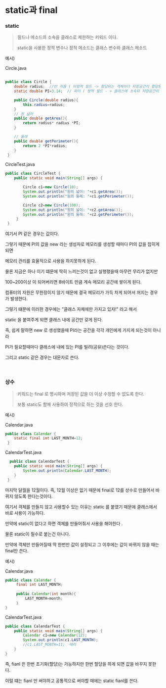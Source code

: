 # static과 final

 ### static 
  
 > 필드나 메소드의 소속을 클래스로 제한하는 키워드 이다.
 > 
 > static을 사용한 정적 변수나 정적 메소드는 클래스 변수와 클래스 메소드 

예시)

Circle.java
``` java 
  
public class Circle {
    double radius;  //반 지름 ( 비정적 필드 -> 할당되는 객체마다 저장공간이 할당된다.)
    static double PI=3.14;  // 파이 ( 정적 필드 - > 클래스에 소속되 저장공간이 하나만 조재하는 변수이다.)

    public Circle(double radius){
        this.radius=radius;
    }
    // 원 넓이
    public double getArea(){
        return radius* radius *PI;
    }

    // 둘레
    public double getPerimeter(){
        return 2 *PI*radius;
    }
 }
```

CircleTest.java
```java 
public class CircleTest {
    public static void main(String[] args) {

        Circle c1=new Circle(10);
        System.out.println("원의 넓이: "+c1.getArea());
        System.out.println("원의 둘레: "+c1.getPerimeter());

        Circle c2=new Circle(100);
        System.out.println("원의 넓이: "+c2.getArea());
        System.out.println("원의 둘레: "+c2.getPerimeter());
     }
 }
```



 여기서 PI 같은 경우는 값이다. 
 
 그렇기 때문에 PI의 값을 new 라는 생성자로 메모리를 생성할 때마다 PI의 값을 잡히게 되면 
 
 메모리 관리를 효율적으로 사용을 하지못하게 된다. 

물론 지금은 하나 이기 떄문에 딱히 느끼는것이 없고 실행했을때 아무런 무리가 없지만 

100~200이상 이 되어버리면  8바이트 만큼 계속 메모리 공간에 쌓이게 된다.

컴퓨터의 자원은 무한정이지 않기 때문에 결국 메모리가 가득 차게 되어서 꺼지는 경우가 발생한다.

그렇기 떄문에 이러한 경우에는 "클래스 자체에만 가지고 있자!" 라고 해서 

static 을 붙여주게 되면 클래스 내에 공간만 갖게 된다.

즉, 쉽게 말하면 new 로 생성했을때 PI라는 공간을 각각 개인에게 가지게 되는것이 아니라 

 PI가 필요할때마다 클래스에 내에 있는 PI를 빌려(공유)쓴다는 것이다.
 
 그리고 static 같은 경우는 대문자로 쓴다.
<br>
<br>
<br>
 
 ### 상수

> 키워드는 final 로 명시하며 저장된 값을 더 이상 수정할 수 없도록 한다. 
> 
> 보통 static도 함께 사용하여 정적으로 하는 것을 선호 한다.

예시) 

Calendar.java 
```java 
public class Calendar {
    static final int LAST_MONTH=12;
 }
```

CalendarTest.java 
``` java
  public class CalendarTest {
    public static void main(String[] args) {
        System.out.println(Calendar.LAST_MONTH);
    }
 }
```

마지막 달월을 12월이다. 즉, 12월 이상은 없기 때문에 final로 12를 상수로 만들어서 바뀌지 않도록 한다는것이다.

여기서 객체를 만들지 않고 사용할수 있는 이유는 static 를 붙였기 때문에 클래스에서 바로 사용이 가능하다.

만약에 static이 없다고 하면 객체를 만들어줘서 사용을 해야한다 .

물론 static이 필수로 붙는건 아니다. 

만약에 객체만 만들어질때 딱 한번만 값이 설정되고  그 이후에는 값이 바뀌지 않을 때는 final만 쓴다.

예시)

Calendar.java 
```java 
public class Calendar {
     final int LAST_MONTH;
     
     public Calendar(int month){
         LAST_MONTH=month;
     }
}
```

CalendarTest.java 
``` java
public class CalendarTest {
    public static void main(String[] args) {
        Calendar c1=new Calendar(12);
        System.out.println(c1.LAST_MONTH);
        //c1.LAST_MONTH=11;  에러
    }
}
```

즉, fianl 은 한번 초기화(할당)는 가능하지만  한번 할당을 하게 되면 값을 바꾸지 못한다. 

이럴 떄는 fianl 만 써야하고 공통적으로 써야할 때에는 static fianl를 쓴다.


  
